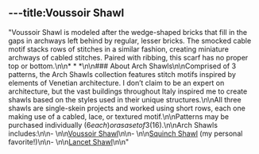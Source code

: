 ---title:Voussoir Shawl
---
"Voussoir Shawl is modeled after the wedge-shaped bricks that fill in the gaps in archways left behind by regular, lesser bricks. The smocked cable motif stacks rows of stitches in a similar fashion, creating miniature archways of cabled stitches. Paired with ribbing, this scarf has no proper top or bottom.\n\n* * *\n\n### About Arch Shawls\n\nComprised of 3 patterns, the Arch Shawls collection features stitch motifs inspired by elements of Venetian architecture. I don’t claim to be an expert on architecture, but the vast buildings throughout Italy inspired me to create shawls based on the styles used in their unique structures.\n\nAll three shawls are single-skein projects and worked using short rows, each one making use of a cabled, lace, or textured motif.\n\nPatterns may be purchased individually ($6 each) or as a set of 3 ($16).\n\nArch Shawls includes:\n\n- \n\n[Voussoir Shawl](http://www.ravelry.com/patterns/library/voussoir-shawl)\n\n- \n\n[Squinch Shawl](http://www.ravelry.com/patterns/library/squinch-shawl/) (my personal favorite!)\n\n- \n\n[Lancet Shawl](http://www.ravelry.com/patterns/library/lancet-shawl)\n\n"